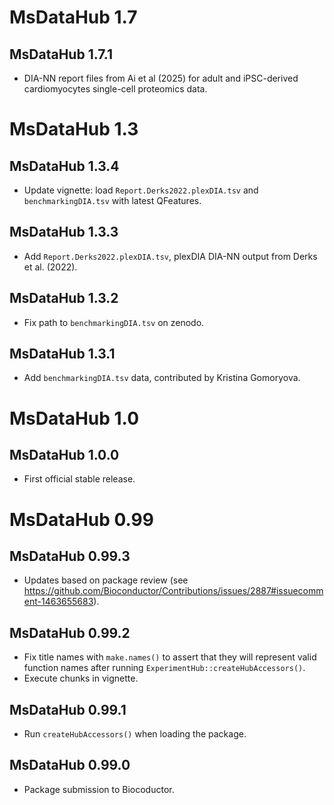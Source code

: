 # MsDataHub 1.7

## MsDataHub 1.7.1

- DIA-NN report files from Ai et al (2025) for adult and iPSC-derived
  cardiomyocytes single-cell proteomics data.

# MsDataHub 1.3

## MsDataHub 1.3.4

- Update vignette: load `Report.Derks2022.plexDIA.tsv` and
  `benchmarkingDIA.tsv` with latest QFeatures.

## MsDataHub 1.3.3

- Add `Report.Derks2022.plexDIA.tsv`, plexDIA DIA-NN output from Derks
  et al. (2022).

## MsDataHub 1.3.2

- Fix path to `benchmarkingDIA.tsv` on zenodo.

## MsDataHub 1.3.1

- Add `benchmarkingDIA.tsv` data, contributed by Kristina Gomoryova.

# MsDataHub 1.0

## MsDataHub 1.0.0

- First official stable release.

# MsDataHub 0.99

## MsDataHub 0.99.3

- Updates based on package review (see
  https://github.com/Bioconductor/Contributions/issues/2887#issuecomment-1463655683).

## MsDataHub 0.99.2

- Fix title names with `make.names()` to assert that they will
  represent valid function names after running
  `ExperimentHub::createHubAccessors()`.
- Execute chunks in vignette.

## MsDataHub 0.99.1

- Run `createHubAccessors()` when loading the package.

## MsDataHub 0.99.0

- Package submission to Biocoductor.
